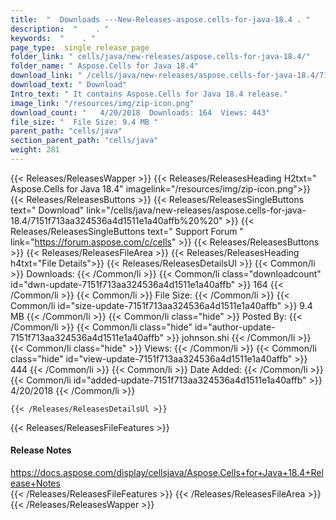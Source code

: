 ```yaml
---
title:  "  Downloads ---New-Releases-aspose.cells-for-java-18.4 . " 
description:  "    . " 
keywords:  "    . " 
page_type:  single_release_page
folder_link: " cells/java/new-releases/aspose.cells-for-java-18.4/"
folder_name: " Aspose.Cells for Java 18.4"
download_link: " /cells/java/new-releases/aspose.cells-for-java-18.4/7151f713aa324536a4d1511e1a40affb"
download_text: " Download"
Intro_text: " It contains Aspose.Cells for Java 18.4 release."
image_link: "/resources/img/zip-icon.png"
download_count: "   4/20/2018  Downloads: 164  Views: 443"
file_size: "  File Size: 9.4 MB "
parent_path: "cells/java"
section_parent_path: "cells/java"
weight: 281
---
```


{{< Releases/ReleasesWapper >}}
  {{< Releases/ReleasesHeading H2txt=" Aspose.Cells for Java 18.4" imagelink="/resources/img/zip-icon.png">}}
  {{< Releases/ReleasesButtons >}}
    {{< Releases/ReleasesSingleButtons text=" Download" link="/cells/java/new-releases/aspose.cells-for-java-18.4/7151f713aa324536a4d1511e1a40affb%20%20" >}}
    {{< Releases/ReleasesSingleButtons text=" Support Forum " link="https://forum.aspose.com/c/cells" >}}
  {{< Releases/ReleasesButtons >}}
  {{< Releases/ReleasesFileArea >}}
    {{< Releases/ReleasesHeading h4txt="File Details">}}
    {{< Releases/ReleasesDetailsUl >}}
            {{< Common/li  >}} Downloads: {{< /Common/li >}} 
      {{< Common/li class="downloadcount" id="dwn-update-7151f713aa324536a4d1511e1a40affb" >}} 164 {{< /Common/li >}} 
      {{< Common/li  >}} File Size: {{< /Common/li >}} 
      {{< Common/li id="size-update-7151f713aa324536a4d1511e1a40affb" >}} 9.4 MB {{< /Common/li >}} 
      {{< Common/li  class="hide" >}} Posted By: {{< /Common/li >}} 
      {{< Common/li class="hide" id="author-update-7151f713aa324536a4d1511e1a40affb" >}} johnson.shi {{< /Common/li >}} 
      {{< Common/li class="hide"  >}} Views: {{< /Common/li >}} 
      {{< Common/li class="hide" id="view-update-7151f713aa324536a4d1511e1a40affb" >}} 444 {{< /Common/li >}} 
      {{< Common/li  >}} Date Added: {{< /Common/li >}} 
      {{< Common/li id="added-update-7151f713aa324536a4d1511e1a40affb" >}} 4/20/2018 {{< /Common/li >}} 

    {{< /Releases/ReleasesDetailsUl >}}

  {{< Releases/ReleasesFileFeatures >}}
      <h4>Release Notes</h4><div><a href="https://docs.aspose.com/display/cellsjava/Aspose.Cells+for+Java+18.4+Release+Notes">https://docs.aspose.com/display/cellsjava/Aspose.Cells+for+Java+18.4+Release+Notes</a></div>
  {{< /Releases/ReleasesFileFeatures >}}
 {{< /Releases/ReleasesFileArea >}}
{{< /Releases/ReleasesWapper >}}


